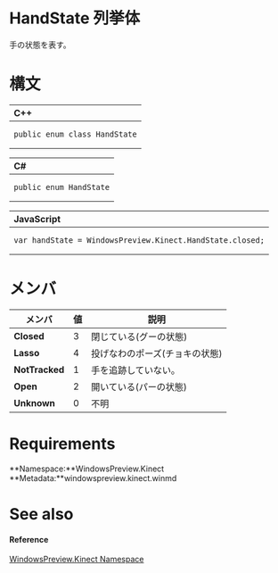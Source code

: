 HandState 列挙体  
=====================  

手の状態を表す。
<span id="syntaxSection"></span>

構文
======  

<table>
<colgroup>
<col width="100%" />
</colgroup>
<thead>
<tr class="header">
<th align="left">C++</th>
</tr>
</thead>
<tbody>
<tr class="odd">
<td align="left"><pre><code>public enum class HandState</code></pre></td>
</tr>
</tbody>
</table>

<table>
<colgroup>
<col width="100%" />
</colgroup>
<thead>
<tr class="header">
<th align="left">C#</th>
</tr>
</thead>
<tbody>
<tr class="odd">
<td align="left"><pre><code>public enum HandState</code></pre></td>
</tr>
</tbody>
</table>

<table>
<colgroup>
<col width="100%" />
</colgroup>
<thead>
<tr class="header">
<th align="left">JavaScript</th>
</tr>
</thead>
<tbody>
<tr class="odd">
<td align="left"><pre><code>var handState = WindowsPreview.Kinect.HandState.closed;</code></pre></td>
</tr>
</tbody>
</table>

<span id="ID4EWB"></span>

メンバ
=======  

| メンバ         | 値 | 説明                       |
|----------------|-------|-----------------------------------|
| **Closed**     | 3     | 閉じている(グーの状態)               |
| **Lasso**      | 4     | 投げなわのポーズ(チョキの状態)   |
| **NotTracked** | 1     | 手を追跡していない。        |
| **Open**       | 2     | 開いている(パーの状態)                 |
| **Unknown**    | 0     | 不明 |

<span id="requirements"></span>

Requirements  
============  

**Namespace:**WindowsPreview.Kinect  
**Metadata:**windowspreview.kinect.winmd  

<span id="ID4E4B"></span>

See also  
========  

<span id="ID4E6B"></span>
#### Reference  

[WindowsPreview.Kinect Namespace](../Kinect.md)  



<!--Please do not edit the data in the comment block below.-->
<!--
TOCTitle : HandState Enumeration
RLTitle : HandState Enumeration
KeywordK : HandState enumeration
KeywordK : WindowsPreview.Kinect.HandState enumeration
HelpPriority : 2
KeywordF : WindowsPreview.Kinect.HandState
KeywordF : HandState
KeywordF : WindowsPreview.Kinect.HandState
KeywordA : T:WindowsPreview.Kinect.HandState
AssetID : T:WindowsPreview.Kinect.HandState
Locale : en-us
CommunityContent : 1
APIType : Managed
APILocation : windowspreview.kinect.winmd
APIName : WindowsPreview.Kinect.HandState
TargetOS : Windows
TopicType : kbSyntax
DevLang : VB
DevLang : CSharp
DevLang : JavaScript
DevLang : C++
DocSet : K4Wv2
ProjType : K4Wv2Proj
Technology : Kinect for Windows
Product : Kinect for Windows SDK v2
productversion : 20
-->
